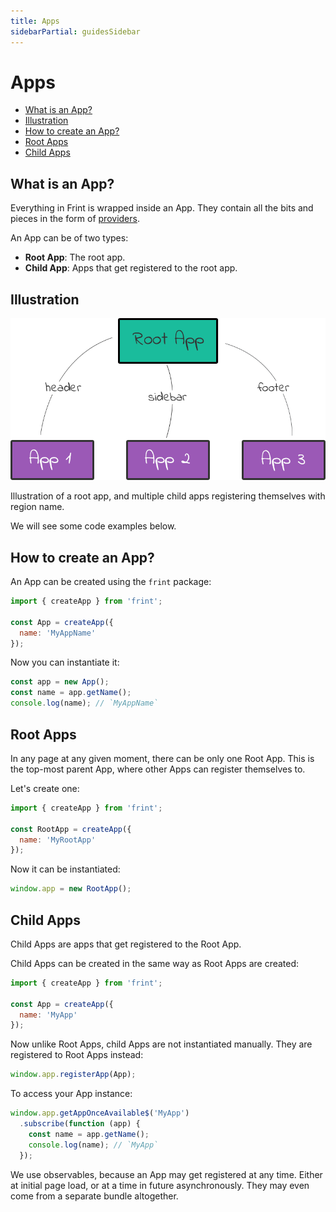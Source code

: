 ```yaml
---
title: Apps
sidebarPartial: guidesSidebar
---
```


# Apps

<!-- MarkdownTOC depth=1 autolink=true bracket=round -->

- [What is an App?](#what-is-an-app-)
- [Illustration](#illustration)
- [How to create an App?](#how-to-create-an-app-)
- [Root Apps](#root-apps)
- [Child Apps](#child-apps)

<!-- /MarkdownTOC -->

## What is an App?

Everything in Frint is wrapped inside an App. They contain all the bits and pieces in the form of [providers](../providers).

An App can be of two types:

* **Root App**: The root app.
* **Child App**: Apps that get registered to the root app.

## Illustration

![apps diagram](/img/frint-apps.png)

Illustration of a root app, and multiple child apps registering themselves with region name.

We will see some code examples below.

## How to create an App?

An App can be created using the `frint` package:

```js
import { createApp } from 'frint';

const App = createApp({
  name: 'MyAppName'
});
```

Now you can instantiate it:

```js
const app = new App();
const name = app.getName();
console.log(name); // `MyAppName`
```

## Root Apps

In any page at any given moment, there can be only one Root App. This is the top-most parent App, where other Apps can register themselves to.

Let's create one:

```js
import { createApp } from 'frint';

const RootApp = createApp({
  name: 'MyRootApp'
});
```

Now it can be instantiated:

```js
window.app = new RootApp();
```

## Child Apps

Child Apps are apps that get registered to the Root App.

Child Apps can be created in the same way as Root Apps are created:

```js
import { createApp } from 'frint';

const App = createApp({
  name: 'MyApp'
});
```

Now unlike Root Apps, child Apps are not instantiated manually. They are registered to Root Apps instead:

```js
window.app.registerApp(App);
```

To access your App instance:

```js
window.app.getAppOnceAvailable$('MyApp')
  .subscribe(function (app) {
    const name = app.getName();
    console.log(name); // `MyApp`
  });
```

We use observables, because an App may get registered at any time. Either at initial page load, or at a time in future asynchronously. They may even come from a separate bundle altogether.
